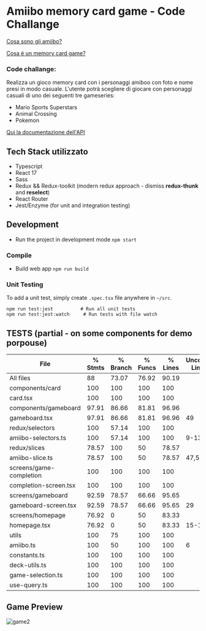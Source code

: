 # Amiibo memory card game - Code Challange 
[Cosa sono gli amiibo?](https://it.wikipedia.org/wiki/Amiibo)

[Cosa é un memory card game?](https://www.youtube.com/watch?v=2x6AGMnePQE&ab_channel=Rani%27sToysandGames)

### Code challange:
Realizza un gioco memory card con i personaggi amiboo con foto e nome presi in modo casuale. L'utente potrà scegliere di giocare con personaggi casuali di uno dei seguenti tre gameseries:

- Mario Sports Superstars
- Animal Crossing
- Pokemon

[Qui la documentazione dell'API](https://amiiboapi.com/docs/)


## Tech Stack utilizzato
- Typescript 
- React 17
- Sass 
- Redux && Redux-toolkit (modern redux approach - dismiss **redux-thunk** and **reselect**)
- React Router 
- Jest/Enzyme (for unit and integration testing)

## Development
-   Run the project in development mode
    `npm start`


### Compile

- Build web app 
`npm run build`



### Unit Testing
To add a unit test, simply create  `.spec.tsx` file anywhere in  `~/src`.  

    npm run test:jest          # Run all unit tests
    npm run test:jest:watch     # Run tests with file watch
    



## TESTS (partial - on some components for demo porpouse)


File                     | % Stmts | % Branch | % Funcs | % Lines | Uncovered Line #s 
-------------------------|---------|----------|---------|---------|-------------------
All files                |      88 |    73.07 |   76.92 |   90.19 |                   
 components/card         |     100 |      100 |     100 |     100 |                   
  card.tsx               |     100 |      100 |     100 |     100 |                   
 components/gameboard    |   97.91 |    86.66 |   81.81 |   96.96 |                   
  gameboard.tsx          |   97.91 |    86.66 |   81.81 |   96.96 | 49                
 redux/selectors         |     100 |    57.14 |     100 |     100 |                   
  amiibo-selectors.ts    |     100 |    57.14 |     100 |     100 | 9-13              
 redux/slices            |   78.57 |      100 |      50 |   78.57 |                   
  amiibo-slice.ts        |   78.57 |      100 |      50 |   78.57 | 47,50-51          
 screens/game-completion |     100 |      100 |     100 |     100 |                   
  completion-screen.tsx  |     100 |      100 |     100 |     100 |                   
 screens/gameboard       |   92.59 |    78.57 |   66.66 |   95.65 |                   
  gameboard-screen.tsx   |   92.59 |    78.57 |   66.66 |   95.65 | 29                
 screens/homepage        |   76.92 |        0 |      50 |   83.33 |                   
  homepage.tsx           |   76.92 |        0 |      50 |   83.33 | 15-16             
 utils                   |     100 |       75 |     100 |     100 |                   
  amiibo.ts              |     100 |       50 |     100 |     100 | 6                 
  constants.ts           |     100 |      100 |     100 |     100 |                   
  deck-utils.ts          |     100 |      100 |     100 |     100 |                   
  game-selection.ts      |     100 |      100 |     100 |     100 |                   
  use-query.ts           |     100 |      100 |     100 |     100 |                   
  
## Game Preview 

![game2](https://user-images.githubusercontent.com/42066439/138911598-e26f487a-eff3-4787-ae61-179dc6aab2ca.gif)


